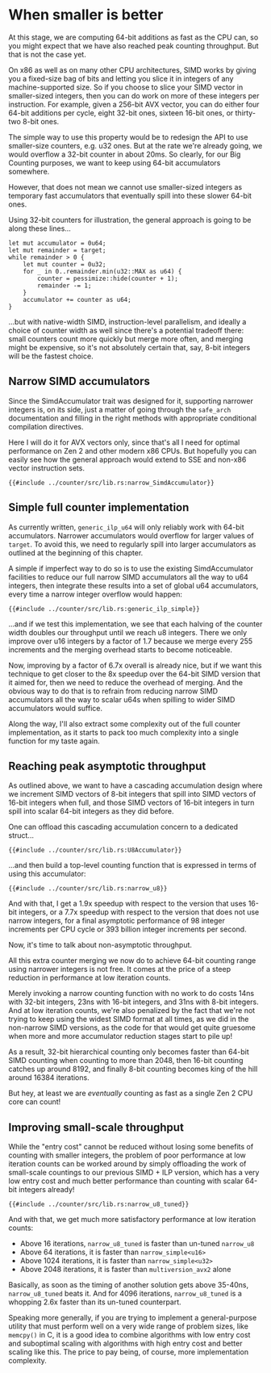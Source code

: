# When smaller is better

At this stage, we are computing 64-bit additions as fast as the CPU can, so you
might expect that we have also reached peak counting throughput. But that is
not the case yet.

On x86 as well as on many other CPU architectures, SIMD works by giving you a
fixed-size bag of bits and letting you slice it in integers of any
machine-supported size. So if you choose to slice your SIMD vector in
smaller-sized integers, then you can do work on more of these integers per
instruction. For example, given a 256-bit AVX vector, you can do either four
64-bit additions per cycle, eight 32-bit ones, sixteen 16-bit ones, or
thirty-two 8-bit ones.

The simple way to use this property would be to redesign the API to use
smaller-size counters, e.g. u32 ones. But at the rate we're already going, we
would overflow a 32-bit counter in about 20ms. So clearly, for our Big Counting
purposes, we want to keep using 64-bit accumulators somewhere.

However, that does not mean we cannot use smaller-sized integers as temporary
fast accumulators that eventually spill into these slower 64-bit ones.

Using 32-bit counters for illustration, the general approach is going to be
along these lines...

```rust,no_run
let mut accumulator = 0u64;
let mut remainder = target;
while remainder > 0 {
    let mut counter = 0u32;
    for _ in 0..remainder.min(u32::MAX as u64) {
        counter = pessimize::hide(counter + 1);
        remainder -= 1;
    }
    accumulator += counter as u64;
}
```

...but with native-width SIMD, instruction-level parallelism, and ideally a
choice of counter width as well since there's a potential tradeoff there: small
counters count more quickly but merge more often, and merging might be
expensive, so it's not absolutely certain that, say, 8-bit integers will be the
fastest choice.


## Narrow SIMD accumulators

Since the SimdAccumulator trait was designed for it, supporting narrower
integers is, on its side, just a matter of going through the `safe_arch`
documentation and filling in the right methods with appropriate conditional
compilation directives.

Here I will do it for AVX vectors only, since that's all I need for optimal
performance on Zen 2 and other modern x86 CPUs. But hopefully you can easily see
how the general approach would extend to SSE and non-x86 vector instruction sets.

```rust,no_run
{{#include ../counter/src/lib.rs:narrow_SimdAccumulator}}
```


## Simple full counter implementation

As currently written, `generic_ilp_u64` will only reliably work with 64-bit
accumulators. Narrower accumulators would overflow for larger values of
`target`. To avoid this, we need to regularly spill into larger accumulators as
outlined at the beginning of this chapter.

A simple if imperfect way to do so is to use the existing SimdAccumulator
facilities to reduce our full narrow SIMD accumulators all the way to u64
integers, then integrate these results into a set of global u64 accumulators,
every time a narrow integer overflow would happen:

```rust,no_run
{{#include ../counter/src/lib.rs:generic_ilp_simple}}
```

...and if we test this implementation, we see that each halving of the counter
width doubles our throughput until we reach u8 integers. There we only
improve over u16 integers by a factor of 1.7 because we merge every 255
increments and the merging overhead starts to become noticeable.

Now, improving by a factor of 6.7x overall is already nice, but if we want this
technique to get closer to the 8x speedup over the 64-bit SIMD version that it
aimed for, then we need to reduce the overhead of merging. And the obvious way
to do that is to refrain from reducing narrow SIMD accumulators all the way to
scalar u64s when spilling to wider SIMD accumulators would suffice.

Along the way, I'll also extract some complexity out of the full counter
implementation, as it starts to pack too much complexity into a single function
for my taste again.


## Reaching peak asymptotic throughput

As outlined above, we want to have a cascading accumulation design where we
increment SIMD vectors of 8-bit integers that spill into SIMD vectors of
16-bit integers when full, and those SIMD vectors of 16-bit integers in turn
spill into scalar 64-bit integers as they did before.

One can offload this cascading accumulation concern to a dedicated struct...

```rust,no_run
{{#include ../counter/src/lib.rs:U8Accumulator}}
```

...and then build a top-level counting function that is expressed in terms of
using this accumulator:

```rust,no_run
{{#include ../counter/src/lib.rs:narrow_u8}}
```

And with that, I get a 1.9x speedup with respect to the version that uses
16-bit integers, or a 7.7x speedup with respect to the version that does not use
narrow integers, for a final asymptotic performance of 98 integer increments
per CPU cycle or 393 billion integer increments per second.

Now, it's time to talk about non-asymptotic throughput.

All this extra counter merging we now do to achieve 64-bit counting range using
narrower integers is not free. It comes at the price of a steep reduction in
performance at low iteration counts.

Merely invoking a narrow counting function with no work to do costs 14ns with
32-bit integers, 23ns with 16-bit integers, and 31ns with 8-bit integers. And at
low iteration counts, we're also penalized by the fact that we're not trying to
keep using the widest SIMD format at all times, as we did in the non-narrow SIMD
versions, as the code for that would get quite gruesome when more and more
accumulator reduction stages start to pile up!

As a result, 32-bit hierarchical counting only becomes faster than 64-bit SIMD
counting when counting to more than 2048, then 16-bit counting catches up around
8192, and finally 8-bit counting becomes king of the hill around 16384 iterations.

But hey, at least we are _eventually_ counting as fast as a single Zen 2 CPU
core can count!

## Improving small-scale throughput

While the "entry cost" cannot be reduced without losing some benefits of
counting with smaller integers, the problem of poor performance at low iteration
counts can be worked around by simply offloading the work of small-scale
countings to our previous SIMD + ILP version, which has a very low entry cost
and much better performance than counting with scalar 64-bit integers already!

```rust,no_run
{{#include ../counter/src/lib.rs:narrow_u8_tuned}}
```

And with that, we get much more satisfactory performance at low iteration counts:

- Above 16 iterations, `narrow_u8_tuned` is faster than un-tuned `narrow_u8`
- Above 64 iterations, it is faster than `narrow_simple<u16>`
- Above 1024 iterations, it is faster than `narrow_simple<u32>`
- Above 2048 iterations, it is faster than `multiversion_avx2` alone

Basically, as soon as the timing of another solution gets above 35-40ns,
`narrow_u8_tuned` beats it. And for 4096 iterations, `narrow_u8_tuned` is a
whopping 2.6x faster than its un-tuned counterpart.

Speaking more generally, if you are trying to implement a general-purpose
utility that must perform well on a very wide range of problem sizes, like
`memcpy()` in C, it is a good idea to combine algorithms with low entry cost
and suboptimal scaling with algorithms with high entry cost and better scaling
like this. The price to pay being, of course, more implementation complexity.
